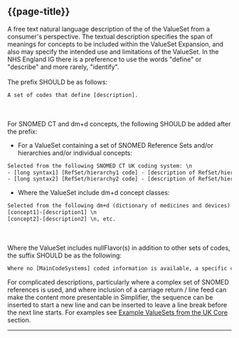 ## {{page-title}}

A free text natural language description of the of the ValueSet from a consumer's perspective. The textual description specifies the span of meanings for concepts to be included within the ValueSet Expansion, and also may specify the intended use and limitations of the ValueSet. In the NHS England IG there is a preference to use the words &quot;define&quot; or &quot;describe&quot; and more rarely, &quot;identify&quot;.
<br/><br/>
The prefix SHOULD be as follows:

```xml
A set of codes that define [description].
```

<br><br>
For SNOMED CT and dm+d concepts, the following SHOULD be added after the prefix:

- For a ValueSet containing a set of SNOMED Reference Sets and/or hierarchies and/or individual concepts:

```xml
Selected from the following SNOMED CT UK coding system: \n 
- [long syntax1] [RefSet/hierarchy1 code] - [description of RefSet/hierarchy1] \n
- [long syntax2] [RefSet/hierarchy2 code] - [description of RefSet/hierarchy2] \n,  etc. 
```

- Where the ValueSet include dm+d concept classes:
```xml
Selected from the following dm+d (dictionary of medicines and devices) concept classes:\n
[concept1]-[description1] \n
[concept2]-[description2] \n, etc.
```

<br><br>
Where the ValueSet includes nullFlavor(s) in addition to other sets of codes, the suffix SHOULD be as the following:<br/>
```xml
Where no [MainCodeSystems] coded information is available, a specific code from the nullFlavor CodeSystem can be used instead to indicate this.
```

For complicated descriptions, particularly where a complex set of SNOMED references is used, and where inclusion of a carriage return / line feed can make the content more presentable in Simplifier, the sequence &#13; can be inserted to start a new line and &#13;&#13; can be inserted to leave a line break before the next line starts. For examples see <a href="#vs_examples">Example ValueSets from the UK Core</a> section.

---

